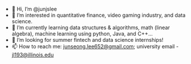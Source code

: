 - 👋 Hi, I’m @junjslee
- 👀 I’m interested in quantitative finance, video gaming industry, and data science.
- 🌱 I’m currently learning data structures & algorithms, math (linear algebra), machine learning using python, Java, and C++...
- 💞️ I’m looking for summer fintech and data science internships!
- 📫 How to reach me: junseong.lee652@gmail.com; university email - jl193@illinois.edu 
